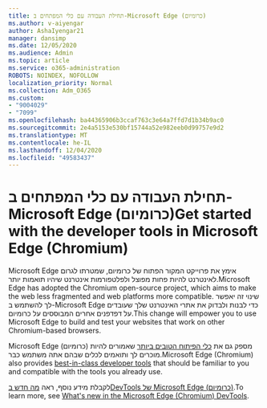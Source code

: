 ```yaml
---
title: תחילת העבודה עם כלי המפתחים ב-Microsoft Edge (כרומיום)
ms.author: v-aiyengar
author: AshaIyengar21
manager: dansimp
ms.date: 12/05/2020
ms.audience: Admin
ms.topic: article
ms.service: o365-administration
ROBOTS: NOINDEX, NOFOLLOW
localization_priority: Normal
ms.collection: Adm_O365
ms.custom:
- "9004029"
- "7099"
ms.openlocfilehash: ba44365906b3ccaf763c3e64a7ffd7d1b34b9ac0
ms.sourcegitcommit: 2e4a5153e530bf15744a52e982eeb0d99757e9d2
ms.translationtype: MT
ms.contentlocale: he-IL
ms.lasthandoff: 12/04/2020
ms.locfileid: "49583437"
---
```

# <a name="get-started-with-the-developer-tools-in-microsoft-edge-chromium"></a><span data-ttu-id="4084d-102">תחילת העבודה עם כלי המפתחים ב-Microsoft Edge (כרומיום)</span><span class="sxs-lookup"><span data-stu-id="4084d-102">Get started with the developer tools in Microsoft Edge (Chromium)</span></span>

<span data-ttu-id="4084d-103">Microsoft Edge אימץ את פרוייקט המקור הפתוח של כרומיום, שמטרתו לגרום לאינטרנט להיות פחות מפוצל ולפלטפורמות אינטרנט שיהיו תואמות יותר.</span><span class="sxs-lookup"><span data-stu-id="4084d-103">Microsoft Edge has adopted the Chromium open-source project, which aims to make the web less fragmented and web platforms more compatible.</span></span> <span data-ttu-id="4084d-104">שינוי זה יאפשר לך להשתמש ב-Microsoft Edge כדי לבנות ולבדוק את אתרי האינטרנט שלך שעובדים על דפדפנים אחרים המבוססים על כרומיום.</span><span class="sxs-lookup"><span data-stu-id="4084d-104">This change will empower you to use Microsoft Edge to build and test your websites that work on other Chromium-based browsers.</span></span>

<span data-ttu-id="4084d-105">Microsoft Edge (כרומיום) מספק גם את [כלי הפיתוח הטובים ביותר](https://go.microsoft.com/fwlink/?linkid=2134941) שאמורים להיות מוכרים לך ותואמים לכלים שבהם אתה משתמש כבר.</span><span class="sxs-lookup"><span data-stu-id="4084d-105">Microsoft Edge (Chromium) also provides [best-in-class developer tools](https://go.microsoft.com/fwlink/?linkid=2134941) that should be familiar to you and compatible with the tools you already use.</span></span>

<span data-ttu-id="4084d-106">לקבלת מידע נוסף, ראה [מה חדש בDevTools של Microsoft Edge (כרומיום)](https://go.microsoft.com/fwlink/?linkid=2135020).</span><span class="sxs-lookup"><span data-stu-id="4084d-106">To learn more, see [What's new in the Microsoft Edge (Chromium) DevTools](https://go.microsoft.com/fwlink/?linkid=2135020).</span></span>